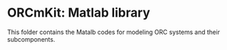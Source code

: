 ﻿ORCmKit: Matlab library
====================


This folder contains the Matalb codes for modeling ORC systems and their subcomponents.